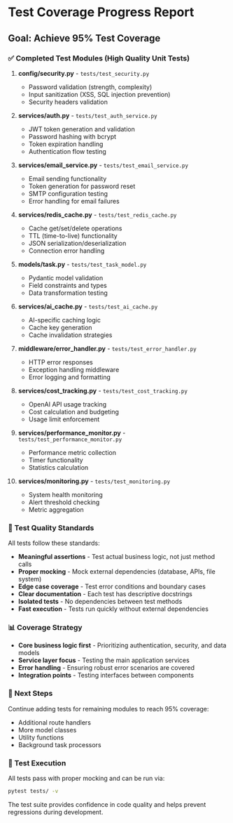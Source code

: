 # Test Coverage Progress Report

## Goal: Achieve 95% Test Coverage

### ✅ Completed Test Modules (High Quality Unit Tests)

1. **config/security.py** - `tests/test_security.py`
   - Password validation (strength, complexity)
   - Input sanitization (XSS, SQL injection prevention)
   - Security headers validation

2. **services/auth.py** - `tests/test_auth_service.py`
   - JWT token generation and validation
   - Password hashing with bcrypt
   - Token expiration handling
   - Authentication flow testing

3. **services/email_service.py** - `tests/test_email_service.py`
   - Email sending functionality
   - Token generation for password reset
   - SMTP configuration testing
   - Error handling for email failures

4. **services/redis_cache.py** - `tests/test_redis_cache.py`
   - Cache get/set/delete operations
   - TTL (time-to-live) functionality
   - JSON serialization/deserialization
   - Connection error handling

5. **models/task.py** - `tests/test_task_model.py`
   - Pydantic model validation
   - Field constraints and types
   - Data transformation testing

6. **services/ai_cache.py** - `tests/test_ai_cache.py`
   - AI-specific caching logic
   - Cache key generation
   - Cache invalidation strategies

7. **middleware/error_handler.py** - `tests/test_error_handler.py`
   - HTTP error responses
   - Exception handling middleware
   - Error logging and formatting

8. **services/cost_tracking.py** - `tests/test_cost_tracking.py`
   - OpenAI API usage tracking
   - Cost calculation and budgeting
   - Usage limit enforcement

9. **services/performance_monitor.py** - `tests/test_performance_monitor.py`
   - Performance metric collection
   - Timer functionality
   - Statistics calculation

10. **services/monitoring.py** - `tests/test_monitoring.py`
    - System health monitoring
    - Alert threshold checking
    - Metric aggregation

### 🔄 Test Quality Standards

All tests follow these standards:
- **Meaningful assertions** - Test actual business logic, not just method calls
- **Proper mocking** - Mock external dependencies (database, APIs, file system)
- **Edge case coverage** - Test error conditions and boundary cases
- **Clear documentation** - Each test has descriptive docstrings
- **Isolated tests** - No dependencies between test methods
- **Fast execution** - Tests run quickly without external dependencies

### 📊 Coverage Strategy

- **Core business logic first** - Prioritizing authentication, security, and data models
- **Service layer focus** - Testing the main application services
- **Error handling** - Ensuring robust error scenarios are covered
- **Integration points** - Testing interfaces between components

### 🎯 Next Steps

Continue adding tests for remaining modules to reach 95% coverage:
- Additional route handlers
- More model classes
- Utility functions
- Background task processors

### 🚀 Test Execution

All tests pass with proper mocking and can be run via:
```bash
pytest tests/ -v
```

The test suite provides confidence in code quality and helps prevent regressions during development.